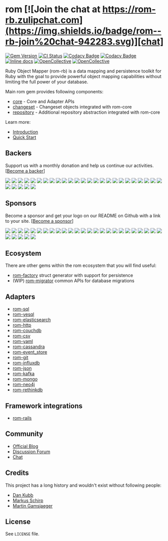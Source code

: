 [gem]: https://rubygems.org/gems/rom
[actions]: https://github.com/rom-rb/rom/actions
[codacy]: https://www.codacy.com/gh/rom-rb/rom
[inchpages]: http://inch-ci.org/github/rom-rb/rom/
[chat]: https://rom-rb.zulipchat.com

# rom [![Join the chat at https://rom-rb.zulipchat.com](https://img.shields.io/badge/rom--rb-join%20chat-942283.svg)][chat]

[![Gem Version](https://badge.fury.io/rb/rom.svg)][gem]
[![CI Status](https://github.com/rom-rb/rom/workflows/ci/badge.svg)][actions]
[![Codacy Badge](https://api.codacy.com/project/badge/Grade/f473a2496d6e41ed94d3fc1e96c4a486)][codacy]
[![Codacy Badge](https://api.codacy.com/project/badge/Coverage/f473a2496d6e41ed94d3fc1e96c4a486)][codacy]
[![Inline docs](http://inch-ci.org/github/rom-rb/rom.svg?branch=main&style=flat)][inchpages]
[![OpenCollective](https://opencollective.com/rom/backers/badge.svg)](#backers)
[![OpenCollective](https://opencollective.com/rom/sponsors/badge.svg)](#sponsors)

Ruby Object Mapper (rom-rb) is a data mapping and persistence toolkit for Ruby
with the goal to provide powerful object mapping capabilities without limiting
the full power of your database.

Main rom gem provides following components:

* [core](https://github.com/rom-rb/rom/blob/main/core/README.md) - Core and Adapter APIs
* [changeset](https://github.com/rom-rb/rom/blob/main/changeset/README.md) - Changeset objects integrated with rom-core
* [repository](https://github.com/rom-rb/rom/blob/main/repository/README.md) - Additional repository abstraction integrated with rom-core

Learn more:

* [Introduction](https://rom-rb.org/learn/introduction)
* [Quick Start](https://rom-rb.org/learn/repository/5.2/quick-start/)

## Backers

Support us with a monthly donation and help us continue our activities. [[Become a backer](https://opencollective.com/rom#backer)]

<a href="https://opencollective.com/rom/backer/0/website" target="_blank"><img src="https://opencollective.com/rom/backer/0/avatar.svg"></a>
<a href="https://opencollective.com/rom/backer/1/website" target="_blank"><img src="https://opencollective.com/rom/backer/1/avatar.svg"></a>
<a href="https://opencollective.com/rom/backer/2/website" target="_blank"><img src="https://opencollective.com/rom/backer/2/avatar.svg"></a>
<a href="https://opencollective.com/rom/backer/3/website" target="_blank"><img src="https://opencollective.com/rom/backer/3/avatar.svg"></a>
<a href="https://opencollective.com/rom/backer/4/website" target="_blank"><img src="https://opencollective.com/rom/backer/4/avatar.svg"></a>
<a href="https://opencollective.com/rom/backer/5/website" target="_blank"><img src="https://opencollective.com/rom/backer/5/avatar.svg"></a>
<a href="https://opencollective.com/rom/backer/6/website" target="_blank"><img src="https://opencollective.com/rom/backer/6/avatar.svg"></a>
<a href="https://opencollective.com/rom/backer/7/website" target="_blank"><img src="https://opencollective.com/rom/backer/7/avatar.svg"></a>
<a href="https://opencollective.com/rom/backer/8/website" target="_blank"><img src="https://opencollective.com/rom/backer/8/avatar.svg"></a>
<a href="https://opencollective.com/rom/backer/9/website" target="_blank"><img src="https://opencollective.com/rom/backer/9/avatar.svg"></a>
<a href="https://opencollective.com/rom/backer/10/website" target="_blank"><img src="https://opencollective.com/rom/backer/10/avatar.svg"></a>
<a href="https://opencollective.com/rom/backer/11/website" target="_blank"><img src="https://opencollective.com/rom/backer/11/avatar.svg"></a>
<a href="https://opencollective.com/rom/backer/12/website" target="_blank"><img src="https://opencollective.com/rom/backer/12/avatar.svg"></a>
<a href="https://opencollective.com/rom/backer/13/website" target="_blank"><img src="https://opencollective.com/rom/backer/13/avatar.svg"></a>
<a href="https://opencollective.com/rom/backer/14/website" target="_blank"><img src="https://opencollective.com/rom/backer/14/avatar.svg"></a>
<a href="https://opencollective.com/rom/backer/15/website" target="_blank"><img src="https://opencollective.com/rom/backer/15/avatar.svg"></a>
<a href="https://opencollective.com/rom/backer/16/website" target="_blank"><img src="https://opencollective.com/rom/backer/16/avatar.svg"></a>
<a href="https://opencollective.com/rom/backer/17/website" target="_blank"><img src="https://opencollective.com/rom/backer/17/avatar.svg"></a>
<a href="https://opencollective.com/rom/backer/18/website" target="_blank"><img src="https://opencollective.com/rom/backer/18/avatar.svg"></a>
<a href="https://opencollective.com/rom/backer/19/website" target="_blank"><img src="https://opencollective.com/rom/backer/19/avatar.svg"></a>
<a href="https://opencollective.com/rom/backer/20/website" target="_blank"><img src="https://opencollective.com/rom/backer/20/avatar.svg"></a>
<a href="https://opencollective.com/rom/backer/21/website" target="_blank"><img src="https://opencollective.com/rom/backer/21/avatar.svg"></a>
<a href="https://opencollective.com/rom/backer/22/website" target="_blank"><img src="https://opencollective.com/rom/backer/22/avatar.svg"></a>
<a href="https://opencollective.com/rom/backer/23/website" target="_blank"><img src="https://opencollective.com/rom/backer/23/avatar.svg"></a>
<a href="https://opencollective.com/rom/backer/24/website" target="_blank"><img src="https://opencollective.com/rom/backer/24/avatar.svg"></a>
<a href="https://opencollective.com/rom/backer/25/website" target="_blank"><img src="https://opencollective.com/rom/backer/25/avatar.svg"></a>
<a href="https://opencollective.com/rom/backer/26/website" target="_blank"><img src="https://opencollective.com/rom/backer/26/avatar.svg"></a>
<a href="https://opencollective.com/rom/backer/27/website" target="_blank"><img src="https://opencollective.com/rom/backer/27/avatar.svg"></a>
<a href="https://opencollective.com/rom/backer/28/website" target="_blank"><img src="https://opencollective.com/rom/backer/28/avatar.svg"></a>
<a href="https://opencollective.com/rom/backer/29/website" target="_blank"><img src="https://opencollective.com/rom/backer/29/avatar.svg"></a>

## Sponsors

Become a sponsor and get your logo on our README on Github with a link to your site. [[Become a sponsor](https://opencollective.com/rom#sponsor)]

<a href="https://opencollective.com/rom/sponsor/0/website" target="_blank"><img src="https://opencollective.com/rom/sponsor/0/avatar.svg"></a>
<a href="https://opencollective.com/rom/sponsor/1/website" target="_blank"><img src="https://opencollective.com/rom/sponsor/1/avatar.svg"></a>
<a href="https://opencollective.com/rom/sponsor/2/website" target="_blank"><img src="https://opencollective.com/rom/sponsor/2/avatar.svg"></a>
<a href="https://opencollective.com/rom/sponsor/3/website" target="_blank"><img src="https://opencollective.com/rom/sponsor/3/avatar.svg"></a>
<a href="https://opencollective.com/rom/sponsor/4/website" target="_blank"><img src="https://opencollective.com/rom/sponsor/4/avatar.svg"></a>
<a href="https://opencollective.com/rom/sponsor/5/website" target="_blank"><img src="https://opencollective.com/rom/sponsor/5/avatar.svg"></a>
<a href="https://opencollective.com/rom/sponsor/6/website" target="_blank"><img src="https://opencollective.com/rom/sponsor/6/avatar.svg"></a>
<a href="https://opencollective.com/rom/sponsor/7/website" target="_blank"><img src="https://opencollective.com/rom/sponsor/7/avatar.svg"></a>
<a href="https://opencollective.com/rom/sponsor/8/website" target="_blank"><img src="https://opencollective.com/rom/sponsor/8/avatar.svg"></a>
<a href="https://opencollective.com/rom/sponsor/9/website" target="_blank"><img src="https://opencollective.com/rom/sponsor/9/avatar.svg"></a>
<a href="https://opencollective.com/rom/sponsor/10/website" target="_blank"><img src="https://opencollective.com/rom/sponsor/10/avatar.svg"></a>
<a href="https://opencollective.com/rom/sponsor/11/website" target="_blank"><img src="https://opencollective.com/rom/sponsor/11/avatar.svg"></a>
<a href="https://opencollective.com/rom/sponsor/12/website" target="_blank"><img src="https://opencollective.com/rom/sponsor/12/avatar.svg"></a>
<a href="https://opencollective.com/rom/sponsor/13/website" target="_blank"><img src="https://opencollective.com/rom/sponsor/13/avatar.svg"></a>
<a href="https://opencollective.com/rom/sponsor/14/website" target="_blank"><img src="https://opencollective.com/rom/sponsor/14/avatar.svg"></a>
<a href="https://opencollective.com/rom/sponsor/15/website" target="_blank"><img src="https://opencollective.com/rom/sponsor/15/avatar.svg"></a>
<a href="https://opencollective.com/rom/sponsor/16/website" target="_blank"><img src="https://opencollective.com/rom/sponsor/16/avatar.svg"></a>
<a href="https://opencollective.com/rom/sponsor/17/website" target="_blank"><img src="https://opencollective.com/rom/sponsor/17/avatar.svg"></a>
<a href="https://opencollective.com/rom/sponsor/18/website" target="_blank"><img src="https://opencollective.com/rom/sponsor/18/avatar.svg"></a>
<a href="https://opencollective.com/rom/sponsor/19/website" target="_blank"><img src="https://opencollective.com/rom/sponsor/19/avatar.svg"></a>
<a href="https://opencollective.com/rom/sponsor/20/website" target="_blank"><img src="https://opencollective.com/rom/sponsor/20/avatar.svg"></a>
<a href="https://opencollective.com/rom/sponsor/21/website" target="_blank"><img src="https://opencollective.com/rom/sponsor/21/avatar.svg"></a>
<a href="https://opencollective.com/rom/sponsor/22/website" target="_blank"><img src="https://opencollective.com/rom/sponsor/22/avatar.svg"></a>
<a href="https://opencollective.com/rom/sponsor/23/website" target="_blank"><img src="https://opencollective.com/rom/sponsor/23/avatar.svg"></a>
<a href="https://opencollective.com/rom/sponsor/24/website" target="_blank"><img src="https://opencollective.com/rom/sponsor/24/avatar.svg"></a>
<a href="https://opencollective.com/rom/sponsor/25/website" target="_blank"><img src="https://opencollective.com/rom/sponsor/25/avatar.svg"></a>
<a href="https://opencollective.com/rom/sponsor/26/website" target="_blank"><img src="https://opencollective.com/rom/sponsor/26/avatar.svg"></a>
<a href="https://opencollective.com/rom/sponsor/27/website" target="_blank"><img src="https://opencollective.com/rom/sponsor/27/avatar.svg"></a>
<a href="https://opencollective.com/rom/sponsor/28/website" target="_blank"><img src="https://opencollective.com/rom/sponsor/28/avatar.svg"></a>
<a href="https://opencollective.com/rom/sponsor/29/website" target="_blank"><img src="https://opencollective.com/rom/sponsor/29/avatar.svg"></a>

## Ecosystem

There are other gems within the rom ecosystem that you will find useful:

* [rom-factory](https://github.com/rom-rb/rom-factory) struct generator with support for persistence
* (WIP) [rom-migrator](https://github.com/rom-rb/rom-migrator) common APIs for database migrations

## Adapters

* [rom-sql](https://github.com/rom-rb/rom-sql)
* [rom-yesql](https://github.com/rom-rb/rom-yesql)
* [rom-elasticsearch](https://github.com/rom-rb/rom-elasticsearch)
* [rom-http](https://github.com/rom-rb/rom-http)
* [rom-couchdb](https://github.com/rom-rb/rom-couchdb)
* [rom-csv](https://github.com/rom-rb/rom-csv)
* [rom-yaml](https://github.com/rom-rb/rom-yaml)
* [rom-cassandra](https://github.com/rom-rb/rom-cassandra)
* [rom-event_store](https://github.com/rom-rb/rom-event_store)
* [rom-git](https://github.com/rom-rb/rom-git)
* [rom-influxdb](https://github.com/rom-rb/rom-influxdb)
* [rom-json](https://github.com/rom-rb/rom-json)
* [rom-kafka](https://github.com/rom-rb/rom-kafka)
* [rom-mongo](https://github.com/rom-rb/rom-mongo)
* [rom-neo4j](https://github.com/rom-rb/rom-neo4j)
* [rom-rethinkdb](https://github.com/rom-rb/rom-rethinkdb)

## Framework integrations

* [rom-rails](https://github.com/rom-rb/rom-rails)

## Community

* [Official Blog](http://rom-rb.org/blog/)
* [Discussion Forum](http://discourse.rom-rb.org)
* [Chat](https://rom-rb.zulipchat.com)

## Credits

This project has a long history and wouldn't exist without following people:

 * [Dan Kubb](https://github.com/dkubb)
 * [Markus Schirp](https://github.com/mbj)
 * [Martin Gamsjaeger](https://github.com/snusnu)

## License

See `LICENSE` file.
